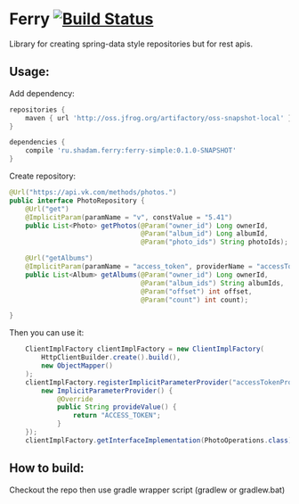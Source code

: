 # Ferry [![Build Status](https://travis-ci.org/saladinkzn/ferry.svg?branch=master)](https://travis-ci.org/saladinkzn/ferry)

Library for creating spring-data style repositories but for rest apis.

Usage:
-------------------------------------------------------------------

Add dependency:
```groovy
repositories {
    maven { url 'http://oss.jfrog.org/artifactory/oss-snapshot-local' }
}

dependencies {
    compile 'ru.shadam.ferry:ferry-simple:0.1.0-SNAPSHOT'
}
```

Create repository:
```java
@Url("https://api.vk.com/methods/photos.")
public interface PhotoRepository {
    @Url("get")
    @ImplicitParam(paramName = "v", constValue = "5.41")
    public List<Photo> getPhotos(@Param("owner_id") Long ownerId,
                                 @Param("album_id") Long albumId,
                                 @Param("photo_ids") String photoIds);

    @Url("getAlbums")
    @ImplicitParam(paramName = "access_token", providerName = "accessTokenProvider")
    public List<Album> getAlbums(@Param("owner_id") Long ownerId,
                                 @Param("album_ids") String albumIds,
                                 @Param("offset") int offset,
                                 @Param("count") int count);

}
```

Then you can use it:
```java
    ClientImplFactory clientImplFactory = new ClientImplFactory(
        HttpClientBuilder.create().build(),
        new ObjectMapper()
    );
    clientImplFactory.registerImplicitParameterProvider("accessTokenProvider",
        new ImplicitParameterProvider() {
            @Override
            public String provideValue() {
                return "ACCESS_TOKEN";
            }
    });
    clientImplFactory.getInterfaceImplementation(PhotoOperations.class)
```


How to build:
--------------------------------
Checkout the repo then use gradle wrapper script (gradlew or gradlew.bat)